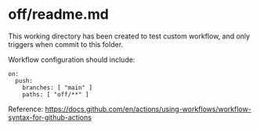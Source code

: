 off/readme.md
====================

This working directory has been created to test custom
workflow, and only triggers when commit to this folder.

Workflow configuration should include:

    on:
      push:
        branches: [ "main" ]
        paths: [ "off/**" ]

Reference:
<https://docs.github.com/en/actions/using-workflows/workflow-syntax-for-github-actions>

